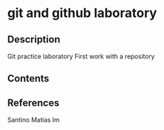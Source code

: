 # git and github laboratory

## Description

Git practice laboratory
First work with a repository

## Contents



## References

Santino Matias Im
